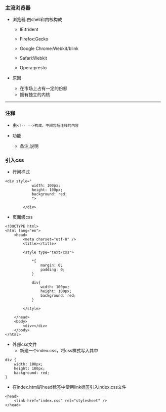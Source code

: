 ### 主流浏览器

* 浏览器:由shell和内核构成

  * IE:trident

  * Firefox:Gecko

  * Google Chrome:Webkit/blink
  * Safari:Webkit
  * Opera:presto

* 原因

  * 在市场上占有一定的份额
  * 拥有独立的内核

---

### 注释

* 由`<!-- -->构成，中间包括注释的内容`

* 功能
  * 备注,说明

### 引入css

* 行间样式

```
<div style="
			width: 100px;
			height: 100px;
			background: red;
			">
			
		</div>
```

* 页面级css

```
<!DOCTYPE html>
<html lang="en">
	<head>
		<meta charset="utf-8" />
		<title></title>
		
		<style type="text/css">
			
			*{
				margin: 0;
				padding: 0;
			}
			
			div{
				width: 100px;
				height: 100px;
				background: red;
			}
			
		</style>
		
	</head>
	<body>
		<div></div>
	</body>
</html>

```

* 外部css文件
  * 新建一个index.css，将css样式写入其中

```
div {
	width: 100px;
	height: 100px;
	background: red;
}
```

* 在index.html的head标签中使用link标签引入index.css文件

```
<head>
    <link href="index.css" rel="stylesheet" />
</head>
```



